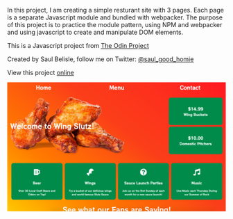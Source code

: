 In this project, I am creating a simple resturant site with 3 pages. Each page is a separate Javascript module and bundled with webpacker. The purpose of this project is to practice the module pattern, using NPM and webpacker and using javascript to create and manipulate DOM elements.

This is a Javascript project from [The Odin Project](https://www.theodinproject.com/courses/javascript/lessons/restaurant-page)

Created by Saul Belisle, follow me on Twitter: [@saul_good_homie](https://twitter.com/saul_good_homie)

View this project [online]()

![Screenshot of finished webpage](/media/final-screenshot.png?raw=true)
